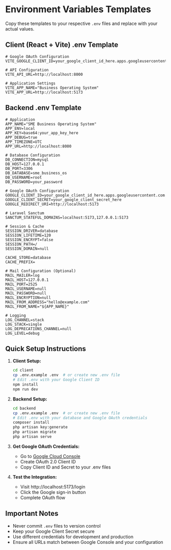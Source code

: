 # Environment Variables Templates

Copy these templates to your respective `.env` files and replace with your actual values.

## Client (React + Vite) .env Template

```env
# Google OAuth Configuration
VITE_GOOGLE_CLIENT_ID=your_google_client_id_here.apps.googleusercontent.com

# API Configuration
VITE_API_URL=http://localhost:8000

# Application Settings
VITE_APP_NAME="Business Operating System"
VITE_APP_URL=http://localhost:5173
```

## Backend .env Template

```env
# Application
APP_NAME="SME Business Operating System"
APP_ENV=local
APP_KEY=base64:your_app_key_here
APP_DEBUG=true
APP_TIMEZONE=UTC
APP_URL=http://localhost:8000

# Database Configuration
DB_CONNECTION=mysql
DB_HOST=127.0.0.1
DB_PORT=3306
DB_DATABASE=sme_business_os
DB_USERNAME=root
DB_PASSWORD=your_password

# Google OAuth Configuration
GOOGLE_CLIENT_ID=your_google_client_id_here.apps.googleusercontent.com
GOOGLE_CLIENT_SECRET=your_google_client_secret_here
GOOGLE_REDIRECT_URI=http://localhost:5173

# Laravel Sanctum
SANCTUM_STATEFUL_DOMAINS=localhost:5173,127.0.0.1:5173

# Session & Cache
SESSION_DRIVER=database
SESSION_LIFETIME=120
SESSION_ENCRYPT=false
SESSION_PATH=/
SESSION_DOMAIN=null

CACHE_STORE=database
CACHE_PREFIX=

# Mail Configuration (Optional)
MAIL_MAILER=log
MAIL_HOST=127.0.0.1
MAIL_PORT=2525
MAIL_USERNAME=null
MAIL_PASSWORD=null
MAIL_ENCRYPTION=null
MAIL_FROM_ADDRESS="hello@example.com"
MAIL_FROM_NAME="${APP_NAME}"

# Logging
LOG_CHANNEL=stack
LOG_STACK=single
LOG_DEPRECATIONS_CHANNEL=null
LOG_LEVEL=debug
```

## Quick Setup Instructions

1. **Client Setup:**
   ```bash
   cd client
   cp .env.example .env  # or create new .env file
   # Edit .env with your Google Client ID
   npm install
   npm run dev
   ```

2. **Backend Setup:**
   ```bash
   cd backend
   cp .env.example .env  # or create new .env file
   # Edit .env with your database and Google OAuth credentials
   composer install
   php artisan key:generate
   php artisan migrate
   php artisan serve
   ```

3. **Get Google OAuth Credentials:**
   - Go to [Google Cloud Console](https://console.cloud.google.com/)
   - Create OAuth 2.0 Client ID
   - Copy Client ID and Secret to your .env files

4. **Test the Integration:**
   - Visit http://localhost:5173/login
   - Click the Google sign-in button
   - Complete OAuth flow

## Important Notes

- Never commit `.env` files to version control
- Keep your Google Client Secret secure
- Use different credentials for development and production
- Ensure all URLs match between Google Console and your configuration 